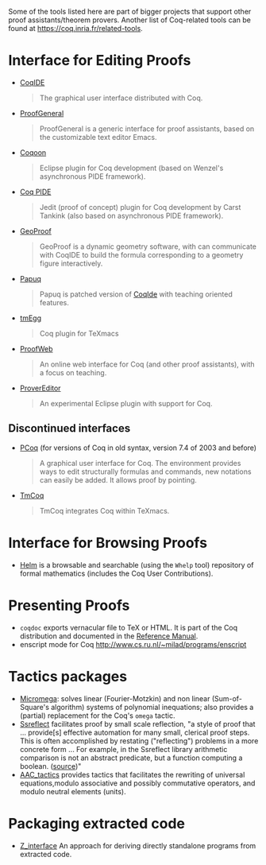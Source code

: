 Some of the tools listed here are part of bigger projects that support other proof assistants/theorem provers. Another list of Coq-related tools can be found at <https://coq.inria.fr/related-tools>.

Interface for Editing Proofs
============================

-   [CoqIDE](../CoqIde)

    > The graphical user interface distributed with Coq.

-   [ProofGeneral](http://proofgeneral.inf.ed.ac.uk/)

    > ProofGeneral is a generic interface for proof assistants, based on the customizable text editor Emacs.

-   [Coqoon](http://coqoon.github.io)

    > Eclipse plugin for Coq development (based on Wenzel's asynchronous PIDE framework).

-   [Coq PIDE](http://coqpide.bitbucket.org)

    > Jedit (proof of concept) plugin for Coq development by Carst Tankink (also based on asynchronous PIDE framework).

-   [GeoProof](http://home.gna.org/geoproof/)

    > GeoProof is a dynamic geometry software, with can communicate with CoqIDE to build the formula corresponding to a geometry figure interactively.

-   [Papuq](http://www.mimuw.edu.pl/~chrzaszc/Papuq/)

    > Papuq is patched version of [CoqIde](../CoqIde) with teaching oriented features.

-   [tmEgg](http://www.cs.ru.nl/~lionelm/tmEgg/)

    > Coq plugin for TeXmacs

-   [ProofWeb](http://prover.cs.ru.nl)

    > An online web interface for Coq (and other proof assistants), with a focus on teaching.

-   [ProverEditor](http://provereditor.gforge.inria.fr)

    > An experimental Eclipse plugin with support for Coq.

Discontinued interfaces
-----------------------

-   [PCoq](http://www-sop.inria.fr/lemme/pcoq/) (for versions of Coq in old syntax, version 7.4 of 2003 and before)

    > A graphical user interface for Coq. The environment provides ways to edit structurally formulas and commands, new notations can easily be added. It allows proof by pointing.

-   [TmCoq](http://tmcoq.audebaud.org/)

    > TmCoq integrates Coq within TeXmacs.

Interface for Browsing Proofs
=============================

-   [Helm](http://helm.cs.unibo.it/) is a browsable and searchable (using the `Whelp` tool) repository of formal mathematics (includes the Coq User Contributions).

Presenting Proofs
=================

-   `coqdoc` exports vernacular file to TeX or HTML. It is part of the Coq distribution and documented in the [Reference Manual](http://coq.inria.fr/doc).
-   enscript mode for Coq <http://www.cs.ru.nl/~milad/programs/enscript>

Tactics packages
================

-   [Micromega](http://coq.inria.fr/contribs/Micromega.html): solves linear (Fourier-Motzkin) and non linear (Sum-of-Square's algorithm) systems of polynomial inequations; also provides a (partial) replacement for the Coq's `omega` tactic.
-   [Ssreflect](http://www.msr-inria.inria.fr/Projects/math-components) facilitates proof by small scale reflection, "a style of proof that ... provide\[s\] effective automation for many small, clerical proof steps. This is often accomplished by restating ("reflecting") problems in a more concrete form ... For example, in the Ssreflect library arithmetic comparison is not an abstract predicate, but a function computing a boolean. ([source](http://pauillac.inria.fr/pipermail/coq-club/2008/003486.html))"
-   [AAC\_tactics](http://sardes.inrialpes.fr/%7Ebraibant/aac%5Ftactics/) provides tactics that facilitates the rewriting of universal equations,modulo associative and possibly commutative operators, and modulo neutral elements (units).

Packaging extracted code
========================

-   [Z\_interface](../ZInterfacePackage) An approach for deriving directly standalone programs from extracted code.

